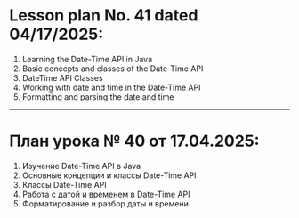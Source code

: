 # Lesson plan No. 41 dated 04/17/2025:

1. Learning the Date-Time API in Java
2. Basic concepts and classes of the Date-Time API
3. DateTime API Classes
4. Working with date and time in the Date-Time API
5. Formatting and parsing the date and time

_________________________________________________

# План урока № 40 от 17.04.2025:

1. Изучение Date-Time API в Java
2. Основные концепции и классы Date-Time API
3. Классы Date-Time API
4. Работа с датой и временем в Date-Time API
5. Форматирование и разбор даты и времени